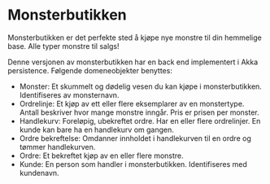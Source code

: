 Monsterbutikken
===============

Monsterbutikken er det perfekte sted å kjøpe nye monstre til din hemmelige base. Alle typer monstre til salgs!


Denne versjonen av monsterbutikken har en back end implementert i Akka persistence. Følgende domeneobjekter benyttes:

* Monster: Et skummelt og dødelig vesen du kan kjøpe i monsterbutikken. Identifiseres av monsternavn.
* Ordrelinje: Et kjøp av ett eller flere eksemplarer av en monstertype. Antall beskriver hvor mange monstre inngår. Pris er prisen per monster.
* Handlekurv: Foreløpig, ubekreftet ordre. Har en eller flere ordrelinjer. En kunde kan bare ha en handlekurv om gangen.
* Ordre bekreftelse: Omdanner innholdet i handlekurven til en ordre og tømmer handlekurven.
* Ordre: Et bekreftet kjøp av en eller flere monstre.
* Kunde: En person som handler i monsterbutikken. Identifiseres med kundenavn.
